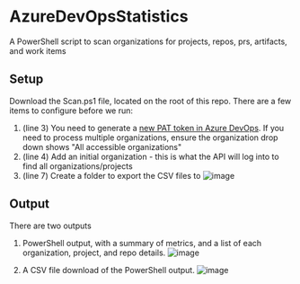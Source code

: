 # AzureDevOpsStatistics
A PowerShell script to scan organizations for projects, repos, prs, artifacts, and work items

## Setup
Download the Scan.ps1 file, located on the root of this repo. There are a few items to configure before we run: 
1. (line 3) You need to generate a [new PAT token in Azure DevOps](https://docs.microsoft.com/en-us/azure/devops/organizations/accounts/use-personal-access-tokens-to-authenticate?view=azure-devops&tabs=preview-page). If you need to process multiple organizations, ensure the organization drop down shows "All accessible organizations"
2. (line 4) Add an initial organization - this is what the API will log into to find all organizations/projects
3. (line 7) Create a folder to export the CSV files to
![image](https://user-images.githubusercontent.com/8389039/134520965-fff71381-507c-4ac3-bf9a-f29d07e883e2.png)

## Output

There are two outputs

1. PowerShell output, with a summary of metrics, and a list of each organization, project, and repo details.
![image](https://user-images.githubusercontent.com/8389039/134523388-cd6c461c-2653-4a36-a571-679e57e7022e.png)

2. A CSV file download of the PowerShell output. 
![image](https://user-images.githubusercontent.com/8389039/134527987-197cc4c6-b586-45ac-8d9a-b6a758cfcfbc.png)

